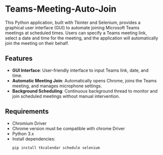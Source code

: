 # Teams-Meeting-Auto-Join
This Python application, built with Tkinter and Selenium, provides a graphical user interface (GUI) to automate joining Microsoft Teams meetings at scheduled times. Users can specify a Teams meeting link, select a date and time for the meeting, and the application will automatically join the meeting on their behalf.

## Features

- **GUI Interface**: User-friendly interface to input Teams link, date, and time.
- **Automatic Meeting Join**: Automatically opens Chrome, joins the Teams meeting, and manages microphone settings.
- **Background Scheduling**: Continuous background thread to monitor and join scheduled meetings without manual intervention.

## Requirements

- Chromium Driver
- Chrome version must be compatible with chrome Driver
- Python 3.x
- Install dependencies:
  ```bash
  pip install tkcalendar schedule selenium
